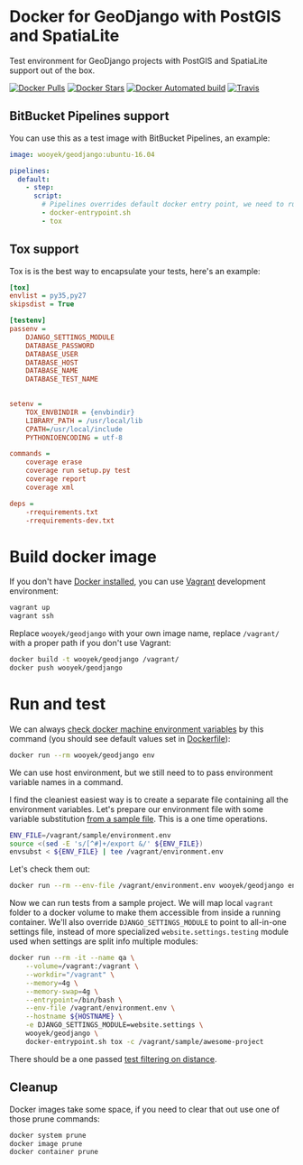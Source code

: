 # Docker for GeoDjango with PostGIS and SpatiaLite

Test environment for GeoDjango projects with PostGIS and SpatiaLite support out of the box.

[![Docker Pulls](https://img.shields.io/docker/pulls/wooyek/geodjango.svg)](https://hub.docker.com/r/wooyek/geodjango/)
[![Docker Stars](https://img.shields.io/docker/stars/wooyek/geodjango.svg)](https://hub.docker.com/r/wooyek/geodjango/)
[![Docker Automated build](https://img.shields.io/docker/automated/wooyek/geodjango.svg)](https://hub.docker.com/r/wooyek/geodjango/)
[![Travis](https://img.shields.io/travis/wooyek/docker-geodjango.svg)](https://travis-ci.org/wooyek/docker-geodjango)

## BitBucket Pipelines support

You can use this as a test image with BitBucket Pipelines, an example:

```yaml
image: wooyek/geodjango:ubuntu-16.04

pipelines:
  default:
    - step:
      script:        
        # Pipelines overrides default docker entry point, we need to run it maually
        - docker-entrypoint.sh  
        - tox
```
 
## Tox support

Tox is is the best way to encapsulate your tests, here's an example:

```ini
[tox]
envlist = py35,py27
skipsdist = True

[testenv]
passenv =
    DJANGO_SETTINGS_MODULE
    DATABASE_PASSWORD
    DATABASE_USER
    DATABASE_HOST
    DATABASE_NAME
    DATABASE_TEST_NAME
    

setenv =
    TOX_ENVBINDIR = {envbindir}
    LIBRARY_PATH = /usr/local/lib
    CPATH=/usr/local/include
    PYTHONIOENCODING = utf-8

commands =
    coverage erase
    coverage run setup.py test
    coverage report
    coverage xml

deps =
    -rrequirements.txt
    -rrequirements-dev.txt
```

# Build docker image 

If you don't have [Docker installed](https://docs.docker.com/engine/installation/#supported-platforms), 
you can use [Vagrant](https://www.vagrantup.com/downloads.html) development environment: 

```bash
vagrant up
vagrant ssh
```

Replace `wooyek/geodjango` with your own image name, replace `/vagrant/` with a proper path if you don't use Vagrant:

```bash
docker build -t wooyek/geodjango /vagrant/
docker push wooyek/geodjango
```

# Run and test 

We can always [check docker machine environment variables](https://docs.docker.com/edge/engine/reference/run/#env-environment-variables) 
by this command (you should see default values set in [Dockerfile](Dockerfile)):

```bash
docker run --rm wooyek/geodjango env
```

We can use host environment, but we still need to to pass environment variable names in a command. 

I find the cleaniest easiest way is to create a separate file containing all the environment variables.
Let's prepare our environment file with some variable substitution [from a sample file](sample/environment.env). 
This is a one time operations. 

```bash
ENV_FILE=/vagrant/sample/environment.env
source <(sed -E 's/[^#]+/export &/' ${ENV_FILE})
envsubst < ${ENV_FILE} | tee /vagrant/environment.env
```

Let's check them out:

```bash
docker run --rm --env-file /vagrant/environment.env wooyek/geodjango env
```

Now we can run tests from a sample project. We will map local `vagrant` folder to a docker volume 
to make them accessible from inside a running container. We'll also override `DJANGO_SETTINGS_MODULE` to point to all-in-one settings file, 
instead of more specialized `website.settings.testing` module used when settings are split info multiple modules: 

```bash
docker run --rm -it --name qa \
    --volume=/vagrant:/vagrant \
    --workdir="/vagrant" \
    --memory=4g \
    --memory-swap=4g \
    --entrypoint=/bin/bash \
    --env-file /vagrant/environment.env \
    --hostname ${HOSTNAME} \
    -e DJANGO_SETTINGS_MODULE=website.settings \
    wooyek/geodjango \
    docker-entrypoint.sh tox -c /vagrant/sample/awesome-project
```

There should be a one passed [test filtering on distance](sample/awesome-project/geoapp/tests.py).

## Cleanup
 
Docker images take some space, if you need to clear that out use one of those prune commands:

```bash
docker system prune
docker image prune
docker container prune
```
